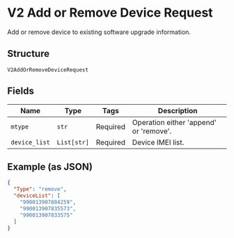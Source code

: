 
# V2 Add or Remove Device Request

Add or remove device to existing software upgrade information.

## Structure

`V2AddOrRemoveDeviceRequest`

## Fields

| Name | Type | Tags | Description |
|  --- | --- | --- | --- |
| `mtype` | `str` | Required | Operation either 'append' or 'remove'. |
| `device_list` | `List[str]` | Required | Device IMEI list. |

## Example (as JSON)

```json
{
  "Type": "remove",
  "deviceList": [
    "990013907884259",
    "990013907835573",
    "990013907833575"
  ]
}
```

